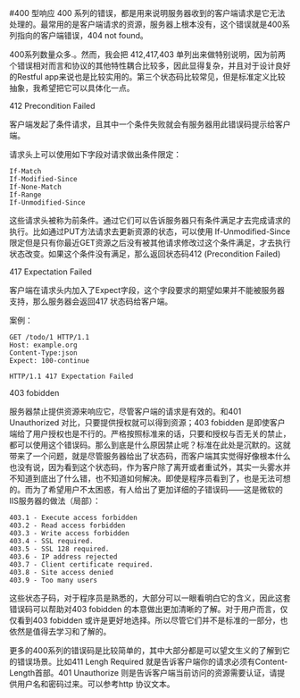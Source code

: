 #400 型响应
400  系列的错误，都是用来说明服务器收到的客户端请求是它无法处理的。最常用的是客户端请求的资源，服务器上根本没有，这个错误就是400系列指向的客户端错误，404 not found。

400系列数量众多.。然而，我会把  412,417,403 单列出来做特别说明，因为前两个错误相对而言和协议的其他特性耦合比较多，因此显得复杂，并且对于设计良好的Restful app来说也是比较实用的。第三个状态码比较常见，但是标准定义比较抽象，我希望把它可以具体化一点。

412 Precondition Failed 

客户端发起了条件请求，且其中一个条件失败就会有服务器用此错误码提示给客户端。

请求头上可以使用如下字段对请求做出条件限定：
```
If-Match
If-Modified-Since
If-None-Match
If-Range
If-Unmodified-Since
```
这些请求头被称为前条件。通过它们可以告诉服务器只有条件满足才去完成请求的执行。比如通过PUT方法请求去更新资源的状态，可以使用 If-Unmodified-Since 限定但是只有你最近GET资源之后没有被其他请求修改过这个条件满足，才去执行状态改变。如果这个条件没有满足，那么返回状态码412 (Precondition Failed) 


417 Expectation Failed

客户端在请求头内加入了Expect字段，这个字段要求的期望如果并不能被服务器支持，那么服务器会返回417 状态码给客户端。

案例：
```
GET /todo/1 HTTP/1.1
Host: example.org
Content-Type:json
Expect: 100-continue

HTTP/1.1 417 Expectation Failed
```
403 fobidden

服务器禁止提供资源来响应它，尽管客户端的请求是有效的。和401 Unauthorized 对比，只要提供授权就可以得到资源；403 fobidden 是即使客户端给了用户授权也是不行的。严格按照标准来的话，只要和授权与否无关的禁止，都可以使用这个错误码。那么到底是什么原因禁止呢？标准在此处是沉默的。这就带来了一个问题，就是尽管服务器给出了状态码，而客户端其实觉得好像根本什么也没有说，因为看到这个状态码，作为客户除了离开或者重试外，其实一头雾水并不知道到底出了什么错，也不知道如何解决。即使是程序员看到了，也是无法可想的。而为了希望用户不太困惑，有人给出了更加详细的子错误码——这是微软的IIS服务器的做法（局部）：
```
403.1 - Execute access forbidden 
403.2 - Read access forbidden 
403.3 - Write access forbidden 
403.4 - SSL required. 
403.5 - SSL 128 required. 
403.6 - IP address rejected 
403.7 - Client certificate required. 
403.8 - Site access denied 
403.9 - Too many users 
```

这些状态子码，对于程序员是熟悉的，大部分可以一眼看明白它的含义，因此这套错误码可以帮助对403 fobidden 的本意做出更加清晰的了解。对于用户而言，仅仅看到403 fobidden 或许是更好地选择。所以尽管它们并不是标准的一部分，也依然是值得去学习和了解的。 

更多的400系列的错误码是比较简单的，其中大部分都是可以望文生义的了解到它的错误场景。比如411 Lengh Required 就是告诉客户端你的请求必须有Content-Length首部。401 Unauthorize 则是告诉客户端当前访问的资源需要认证，请提供用户名和密码过来。可以参考http 协议文本。




